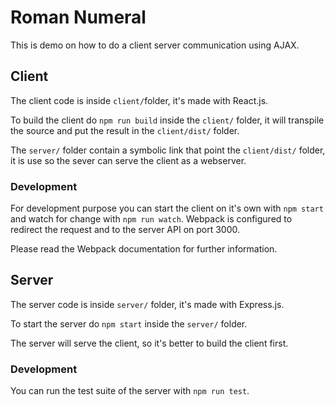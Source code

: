 # Roman Numeral

This is demo on how to do a client server communication using AJAX. 

## Client 

The client code is inside `client/`folder, it's made with React.js.

To build the client do `npm run build` inside the `client/` folder, it will transpile the source and put the result in the `client/dist/` folder. 

The `server/` folder contain a symbolic link that point the `client/dist/` folder, it is use so the sever can serve the client as a webserver.

### Development

For development purpose you can start the client on it's own with `npm start` and watch for change with `npm run watch`. Webpack is configured to redirect the request and to the server API on port 3000.

Please read the Webpack documentation for further information.

## Server

The server code is inside `server/` folder, it's made with Express.js.

To start the server do `npm start` inside the `server/` folder.

The server will serve the client, so it's better to build the client first.

### Development

You can run the test suite of the server with `npm run test`.